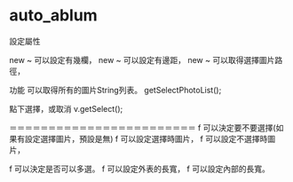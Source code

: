 # auto_ablum

設定屬性

new ~ 可以設定有幾欄，
new ~ 可以設定有邊距，
new ~ 可以取得選擇圖片路徑，

功能
可以取得所有的圖片String列表。
getSelectPhotoList();

點下選擇，或取消
v.getSelect();



＝＝＝＝＝＝＝＝＝＝＝＝＝＝＝＝＝＝＝＝＝＝＝＝
f 可以決定要不要選擇(如果有設定選擇圖片，預設是無)
f 可以設定選擇時圖片，
f 可以設定不選擇時圖片，

f 可以決定是否可以多選。
f 可以設定外表的長寬，
f 可以設定內部的長寬。



